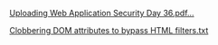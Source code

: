 [Uploading Web Application Security Day 36.pdf…]()




[Clobbering DOM attributes to bypass HTML filters.txt](https://github.com/fengsujie/Web-Application-Security-Day-36/files/9682944/Clobbering.DOM.attributes.to.bypass.HTML.filters.txt)
